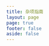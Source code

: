 ```yaml
---
title: 杂项指南
layout: page
page: true
footer: false
aside: false
---
```


<DashboardView title="杂项指南"/>

<script setup>
  import { DashboardView } from '../components'
</script>
